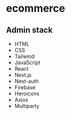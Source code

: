 # ecommerce

## Admin stack

- HTML
- CSS
- Tailwind
- JavaScript
- React
- Next.js
- Next-auth
- Firebase
- Heroicons
- Axios
- Multiparty
